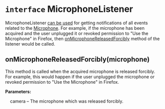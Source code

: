 # `interface` MicrophoneListener

MicrophoneListener [can be used](Microphone.md#setlistenerlistener) for getting notifications of all events related to
the [Microphone](Microphone.md). For example, if the microphone has been acquired and the user unplugged it or revoked
permission to "Use the Microphone" in Firefox, then
[onMicrophoneReleasedForcibly](#onmicrophonereleasedforciblymicrophone) method of the listener would be called.

## onMicrophoneReleasedForcibly(microphone)

This method is called when the acquired microphone is released forcibly. For example, this would happen if the user
unplugged the microphone or revoked permission to "Use the Microphone" in Firefox.

**Parameters:**

&nbsp;&nbsp;&nbsp;&nbsp;camera – The microphone which was released forcibly.
